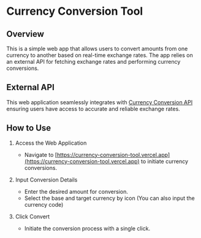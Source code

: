 # Currency Conversion Tool

## Overview

This is a simple web app that allows users to convert amounts from one currency to another based on real-time exchange rates. The app relies on an external API for fetching exchange rates and performing currency conversions.

## External API

This web application seamlessly integrates with [Currency Conversion API](https://github.com/ricardoliveira5ro/Currency-Conversion-API) ensuring users have access to accurate and reliable exchange rates.

## How to Use

1. Access the Web Application
    - Navigate to [https://currency-conversion-tool.vercel.app](https://currency-conversion-tool.vercel.app) to initiate currency conversions.

2. Input Conversion Details
    - Enter the desired amount for conversion.
    - Select the base and target currency by icon (You can also input the currency code)

3. Click Convert
    - Initiate the conversion process with a single click.
